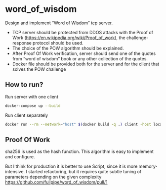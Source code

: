 # word_of_wisdom

Design and implement “Word of Wisdom” tcp server.

- TCP server should be protected from DDOS attacks with the Proof of Work (https://en.wikipedia.org/wiki/Proof_of_work), the challenge-response protocol should be used.
- The choice of the POW algorithm should be explained.
- After Proof Of Work verification, server should send one of the quotes from “word of wisdom” book or any other collection of the quotes.
- Docker file should be provided both for the server and for the client that solves the POW challenge

## How to run?

Run server with one client

```bash
docker-compose up --build
```

Run client separately

```bash
docker run --rm --network="host" $(docker build -q .) client -host localhost:8080
```

## Proof Of Work

sha256 is used as the hash function. This algorithm is easy to implement and configure.

But I think for production it is better to use Script, since it is more memory-intensive. I started refactoring, but it requires quite subtle tuning of parameters depending on the given complexity https://github.com/fullpipe/word_of_wisdom/pull/1
